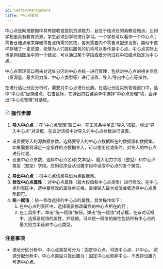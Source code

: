 ```yaml
---
id: CentersManagement
title: 中心点管理
---
```

中心点是网络数据中具有接收或提供资源能力，且位于结点处的离散设施点。比如学校里具有教育资源，学生必须到学校进行学习。一个学校可以看作一个中心点；零售仓储点用来存储零售点所需的货物，每天需要向个零售点配送发货。类似于这样存储了一定资源，能够为人们提供服务的机构可以看作是中心点。中心点实际上也是网络图层中的一个结点，可以通过某个字段或者分析过程中把结点指定为中心点。

中心点管理窗口用来对选址分区的中心点统一进行管理，包括对中心点的相关信息（资源量、最大阻力值、中心点类型等）进行设置、导入/导出中心点等操作。

在进行选址分区分析时，需要对中心点进行设置。在选址分区实例管理窗口中，选中“中心点”目录结点，右击鼠标，在弹出的右键菜单中选择“中心点管理”项，会弹出“中心点管理”对话框。

### ![](../img/read.gif) 操作步骤

1. **导入中心点** ：在“中心点管理”窗口中，在工具条中单击“导入”按钮，弹出“导入中心点”对话框，在该对话框中对导入的中心点参数进行设置。
  * 设置要导入的源数据参数。选择要导入的中心点数据所在的数据源和数据集。如果需要将满足一定条件的点数据导入，可以使用过滤条件，对导入的中心点进行过滤。
  * 设置中心点参数，选择中心点名称(文本型)、最大阻力字段（整型）和中心点类型（整型）字段。应用程序会从设置字段中读取中心点的各个属性。
2. **导出中心点** ：将中心点信息导出为点数据集。
3. **修改中心点属性** ：对中心点属性（最大权值和中心点类型）进行修改。在中心点列表区中，选中要修改的属性单元格，直接输入最大权值或者选择中心点类型即可。
4. **统一赋值** ：统一修改选择的中心点的属性。具体操作如下： 
    1. 在中心点列表区中，选择需要修改属性的中心点所在的行；
    2. 在工具条中，单击“统一赋值”按钮，弹出“统一赋值”对话框，在该对话框中，选择要赋值的属性，并赋值。可以统一赋值的属性包括所有中心点的最大阻力半径和中心点类型。

###  注意事项

* 选址分区分析中，中心点类型可分为：固定中心点、可选中心点、非中心。 资源分配分析中，中心点类型只能设置为：固定中心点和非中心，不支持设置为可选中心点。
